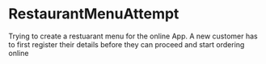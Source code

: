 # RestaurantMenuAttempt
Trying to create a restuarant menu for the online App. A new customer has to first register their details  before they can proceed and start  ordering online
